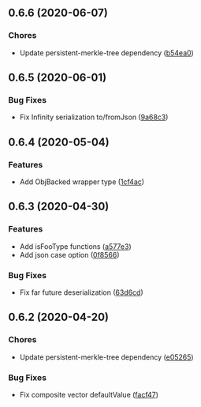 ## 0.6.6 (2020-06-07)

### Chores

* Update persistent-merkle-tree dependency ([b54ea0](https://github.com/chainsafe/ssz/commit/b54ea0))

## 0.6.5 (2020-06-01)

### Bug Fixes

* Fix Infinity serialization to/fromJson ([9a68c3](https://github.com/chainsafe/ssz/commit/9a68c3))

## 0.6.4 (2020-05-04)

### Features

* Add ObjBacked wrapper type ([1cf4ac](https://github.com/chainsafe/ssz/commit/1cf4ac))

## 0.6.3 (2020-04-30)

### Features

* Add isFooType functions ([a577e3](https://github.com/chainsafe/ssz/commit/a577e3))
* Add json case option ([0f8566](https://github.com/chainsafe/ssz/commit/0f8566))

### Bug Fixes

* Fix far future deserialization ([63d6cd](https://github.com/chainsafe/ssz/commit/63d6cd))

## 0.6.2 (2020-04-20)

### Chores

* Update persistent-merkle-tree dependency ([e05265](https://github.com/chainsafe/ssz/commit/e05265))

### Bug Fixes

* Fix composite vector defaultValue ([facf47](https://github.com/chainsafe/ssz/commit/facf47))
